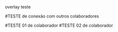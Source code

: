 overlay
teste

#TESTE de conexão com outros colaboradores

#TESTE 01 de colaborador
#TESTE 02 de colaborador
